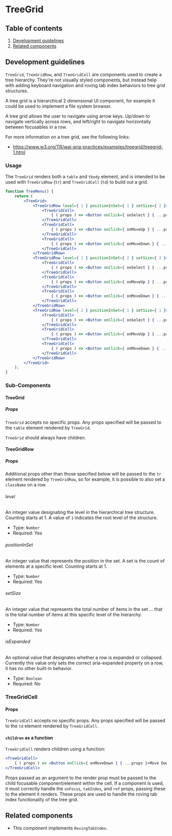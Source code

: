 # TreeGrid

## Table of contents

1. [Development guidelines](#development-guidelines)
2. [Related components](#related-components)

## Development guidelines

`TreeGrid`, `TreeGridRow`, and `TreeGridCell` are components used to create a tree hierarchy. They're not visually styled components, but instead help with adding keyboard navigation and roving tab index behaviors to tree grid structures.

A tree grid is a hierarchical 2 dimensional UI component, for example it could be used to implement a file system browser.

A tree grid allows the user to navigate using arrow keys. Up/down to navigate vertically across rows, and left/right to navigate horizontally between focusables in a row.

For more information on a tree grid, see the following links:

- https://www.w3.org/TR/wai-aria-practices/examples/treegrid/treegrid-1.html

### Usage

The `TreeGrid` renders both a `table` and `tbody` element, and is intended to be used with `TreeGridRow` (`tr`) and `TreeGridCell` (`td`) to build out a grid.

```jsx
function TreeMenu() {
	return (
		<TreeGrid>
			<TreeGridRow level={ 1 } positionInSet={ 1 } setSize={ 2 }>
				<TreeGridCell>
					{ ( props ) => <Button onClick={ onSelect } { ...props }>Select</Button> }
				</TreeGridCell>
				<TreeGridCell>
					{ ( props ) => <Button onClick={ onMoveUp } { ...props }>Move Up</Button> }
				</TreeGridCell>
				<TreeGridCell>
					{ ( props ) => <Button onClick={ onMoveDown } { ...props }>Move Down</Button> }
				</TreeGridCell>
			</TreeGridRow>
			<TreeGridRow level={ 1 } positionInSet={ 2 } setSize={ 2 }>
				<TreeGridCell>
					{ ( props ) => <Button onClick={ onSelect } { ...props }>Select</Button> }
				</TreeGridCell>
				<TreeGridCell>
					{ ( props ) => <Button onClick={ onMoveUp } { ...props }>Move Up</Button> }
				</TreeGridCell>
				<TreeGridCell>
					{ ( props ) => <Button onClick={ onMoveDown } { ...props }>Move Down</Button> }
				</TreeGridCell>
			</TreeGridRow>
			<TreeGridRow level={ 2 } positionInSet={ 1 } setSize={ 1 }>
				<TreeGridCell>
					{ ( props ) => <Button onClick={ onSelect } { ...props }>Select</Button> }
				</TreeGridCell>
				<TreeGridCell>
					{ ( props ) => <Button onClick={ onMoveUp } { ...props }>Move Up</Button> }
				</TreeGridCell>
				<TreeGridCell>
					{ ( props ) => <Button onClick={ onMoveDown } { ...props }>Move Down</Button> }
				</TreeGridCell>
			</TreeGridRow>
		</TreeGrid>
	);
}
```

### Sub-Components

#### TreeGrid

##### Props

`TreeGrid` accepts no specific props. Any props specified will be passed to the `table` element rendered by `TreeGrid`.

`TreeGrid` should always have children.

#### TreeGridRow

##### Props

Additional props other than those specified below will be passed to the `tr` element rendered by `TreeGridRow`, so for example, it is possible to also set a `className` on a row.

###### level

An integer value designating the level in the hierarchical tree structure. Counting starts at 1. A value of `1` indicates the root level of the structure.

- Type: `Number`
- Required: Yes

###### positionInSet

An integer value that represents the position in the set. A set is the count of elements at a specific level. Counting starts at 1.

- Type: `Number`
- Required: Yes

###### setSize

An integer value that represents the total number of items in the set ... that is the total number of items at this specific level of the hierarchy.

- Type: `Number`
- Required: Yes

###### isExpanded

An optional value that designates whether a row is expanded or collapsed. Currently this value only sets the correct aria-expanded property on a row, it has no other built-in behavior.

- Type: `Boolean`
- Required: No

### TreeGridCell

#### Props

`TreeGridCell` accepts no specific props. Any props specified will be passed to the `td` element rendered by `TreeGridCell`.

#### `children` as a function

`TreeGridCell` renders children using a function:

```jsx
<TreeGridCell>
	{ ( props ) => <Button onClick={ onMoveDown } { ...props }>Move Down</Button> }
</TreeGridCell>
```

Props passed as an argument to the render prop must be passed to the child focusable component/element within the cell. If a component is used, it must correctly handle the `onFocus`, `tabIndex`, and `ref` props, passing these to the element it renders. These props are used to handle the roving tab index functionality of the tree grid.

## Related components
- This component implements `RovingTabIndex`.
